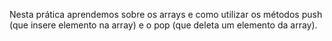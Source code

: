 Nesta prática aprendemos sobre os arrays e como utilizar os métodos push (que insere elemento na array) e o pop (que deleta um elemento da array).